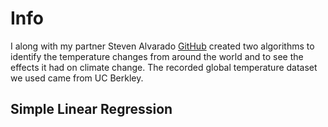 # Info

I along with my partner Steven Alvarado [GitHub](https://github.com/Steven-Alvarado) created two algorithms to identify the temperature changes from around the world and to see the effects it had on climate change. The recorded global temperature dataset we used came from UC Berkley. 

## Simple Linear Regression

